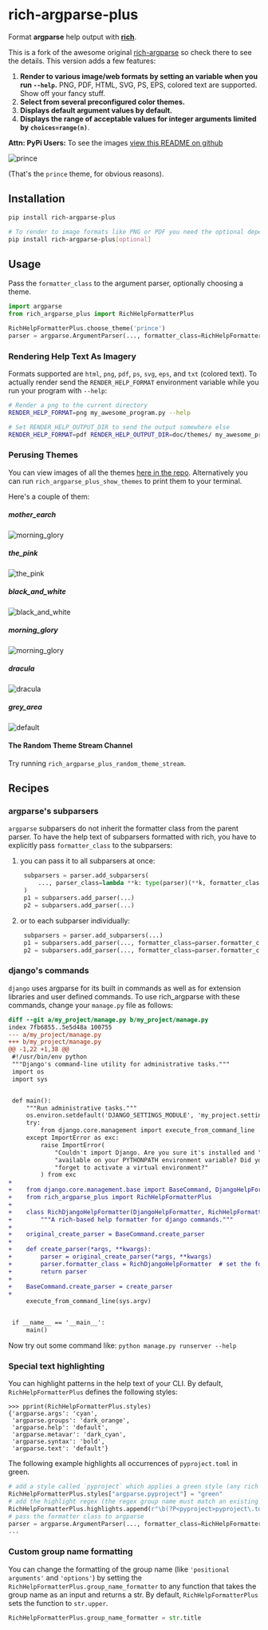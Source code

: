 # rich-argparse-plus

Format **argparse** help output with [**rich**](https://pypi.org/project/rich).

This is a fork of the awesome original [rich-argparse](https://github.com/hamdanal/rich-argparse) so check there to see the details.  This version adds a few features:

1. **Render to various image/web formats by setting an variable when you run `--help`.** PNG, PDF, HTML, SVG, PS, EPS, colored text are supported. Show off your fancy stuff.
1. **Select from several preconfigured color themes.**
1. **Displays default argument values by default.**
1. **Displays the range of acceptable values for integer arguments limited by `choices=range(n)`**.

**Attn: PyPi Users:** To see the images [view this README on github](https://github.com/michelcrypt4d4mus/rich-argparse/)

![prince](https://github.com/michelcrypt4d4mus/rich-argparse/blob/rich_argparse_plus/doc/themes/python_-m_rich_argparse_help_prince_theme.png)

(That's the `prince` theme, for obvious reasons).

## Installation

```sh
pip install rich-argparse-plus

# To render to image formats like PNG or PDF you need the optional dependencies:
pip install rich-argparse-plus[optional]
```

## Usage

Pass the `formatter_class` to the argument parser, optionally choosing a theme.
```python
import argparse
from rich_argparse_plus import RichHelpFormatterPlus

RichHelpFormatterPlus.choose_theme('prince')
parser = argparse.ArgumentParser(..., formatter_class=RichHelpFormatterPlus)
```

### Rendering Help Text As Imagery
Formats supported are `html`, `png`, `pdf`, `ps`, `svg`, `eps`, and `txt` (colored text). To actually render send the `RENDER_HELP_FORMAT` environment variable while you run your program with `--help`:

```bash
# Render a png to the current directory
RENDER_HELP_FORMAT=png my_awesome_program.py --help

# Set RENDER_HELP_OUTPUT_DIR to send the output somewhere else
RENDER_HELP_FORMAT=pdf RENDER_HELP_OUTPUT_DIR=doc/themes/ my_awesome_program --help
```


### Perusing Themes
You can view images of all the themes [here in the repo](https://github.com/michelcrypt4d4mus/rich-argparse/blob/rich_argparse_plus/doc/themes/). Alternatively you can run `rich_argparse_plus_show_themes` to print them to your terminal.

Here's a couple of them:

##### **mother_earch**
![morning_glory](https://github.com/michelcrypt4d4mus/rich-argparse/blob/rich_argparse_plus/doc/themes/python_-m_rich_argparse_help_mother_earth_theme.png)

##### **the_pink**
![the_pink](https://github.com/michelcrypt4d4mus/rich-argparse/blob/rich_argparse_plus/doc/themes/python_-m_rich_argparse_help_the_pink_theme.png)

##### **black_and_white**
![black_and_white](https://github.com/michelcrypt4d4mus/rich-argparse/blob/rich_argparse_plus/doc/themes/python_-m_rich_argparse_help_black_and_white_theme.png)

##### **morning_glory**
![morning_glory](https://github.com/michelcrypt4d4mus/rich-argparse/blob/rich_argparse_plus/doc/themes/python_-m_rich_argparse_help_morning_glory_theme.png)

##### **dracula**
![dracula](https://github.com/michelcrypt4d4mus/rich-argparse/blob/rich_argparse_plus/doc/themes/python_-m_rich_argparse_help_dracula_theme.png)

##### **grey_area**
![default](https://github.com/michelcrypt4d4mus/rich-argparse/blob/rich_argparse_plus/doc/themes/python_-m_rich_argparse_help_grey_area_theme.png)


#### The Random Theme Stream Channel

Try running `rich_argparse_plus_random_theme_stream`.


## Recipes

### argparse's subparsers
`argparse` subparsers do not inherit the formatter class from the parent parser. To have the help
text of subparsers formatted with rich, you have to explicitly pass `formatter_class` to the
subparsers:

1. you can pass it to all subparsers at once:
   ```python
    subparsers = parser.add_subparsers(
        ..., parser_class=lambda **k: type(parser)(**k, formatter_class=parser.formatter_class),
    )
    p1 = subparsers.add_parser(...)
    p2 = subparsers.add_parser(...)
   ```
1. or to each subparser individually:
   ```python
    subparsers = parser.add_subparsers(...)
    p1 = subparsers.add_parser(..., formatter_class=parser.formatter_class)
    p2 = subparsers.add_parser(..., formatter_class=parser.formatter_class)
   ```

### django's commands
`django` uses argparse for its built in commands as well as for extension libraries and user
defined commands. To use rich_argparse with these commands, change your `manage.py` file as
follows:

```diff
diff --git a/my_project/manage.py b/my_project/manage.py
index 7fb6855..5e5d48a 100755
--- a/my_project/manage.py
+++ b/my_project/manage.py
@@ -1,22 +1,38 @@
 #!/usr/bin/env python
 """Django's command-line utility for administrative tasks."""
 import os
 import sys


 def main():
     """Run administrative tasks."""
     os.environ.setdefault('DJANGO_SETTINGS_MODULE', 'my_project.settings')
     try:
         from django.core.management import execute_from_command_line
     except ImportError as exc:
         raise ImportError(
             "Couldn't import Django. Are you sure it's installed and "
             "available on your PYTHONPATH environment variable? Did you "
             "forget to activate a virtual environment?"
         ) from exc
+
+    from django.core.management.base import BaseCommand, DjangoHelpFormatter
+    from rich_argparse_plus import RichHelpFormatterPlus
+
+    class RichDjangoHelpFormatter(DjangoHelpFormatter, RichHelpFormatterPlus):  # django first
+        """A rich-based help formatter for django commands."""
+
+    original_create_parser = BaseCommand.create_parser
+
+    def create_parser(*args, **kwargs):
+        parser = original_create_parser(*args, **kwargs)
+        parser.formatter_class = RichDjangoHelpFormatter  # set the formatter_class
+        return parser
+
+    BaseCommand.create_parser = create_parser
+
     execute_from_command_line(sys.argv)


 if __name__ == '__main__':
     main()
```

Now try out some command like: `python manage.py runserver --help`

### Special text highlighting

You can highlight patterns in the help text of your CLI. By default, `RichHelpFormatterPlus` defines
the following styles:
```pycon
>>> pprint(RichHelpFormatterPlus.styles)
{'argparse.args': 'cyan',
 'argparse.groups': 'dark_orange',
 'argparse.help': 'default',
 'argparse.metavar': 'dark_cyan',
 'argparse.syntax': 'bold',
 'argparse.text': 'default'}
```
The following example highlights all occurrences of `pyproject.toml` in green.

```python
# add a style called `pyproject` which applies a green style (any rich style works)
RichHelpFormatterPlus.styles["argparse.pyproject"] = "green"
# add the highlight regex (the regex group name must match an existing style name)
RichHelpFormatterPlus.highlights.append(r"\b(?P<pyproject>pyproject\.toml)\b")
# pass the formatter class to argparse
parser = argparse.ArgumentParser(..., formatter_class=RichHelpFormatterPlus)
...
```

### Custom group name formatting

You can change the formatting of the group name (like `'positional arguments'` and `'options'`) by
setting the `RichHelpFormatterPlus.group_name_formatter` to any function that takes the group name as
an input and returns a str. By default, `RichHelpFormatterPlus` sets the function to `str.upper`.

```python
RichHelpFormatterPlus.group_name_formatter = str.title
```
